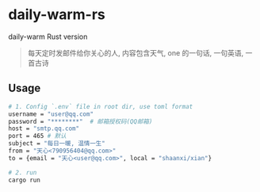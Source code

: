 # daily-warm-rs
daily-warm Rust version
> 每天定时发邮件给你关心的人, 内容包含天气, one 的一句话, 一句英语, 一首古诗

## Usage

```bash
# 1. Config `.env` file in root dir, use toml format
username = "user@qq.com"
password = "********"  # 邮箱授权码(QQ邮箱)
host = "smtp.qq.com"
port = 465 # 默认
subject = "每日一暖, 温情一生"
from = "天心<790956404@qq.com>"
to = {email = "天心<user@qq.com>", local = "shaanxi/xian"}

# 2. run
cargo run
```